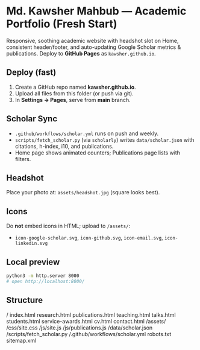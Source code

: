 
# Md. Kawsher Mahbub — Academic Portfolio (Fresh Start)

Responsive, soothing academic website with headshot slot on Home, consistent header/footer, and auto-updating Google Scholar metrics & publications. Deploy to **GitHub Pages** as `kawsher.github.io`.

## Deploy (fast)
1) Create a GitHub repo named **kawsher.github.io**.
2) Upload all files from this folder (or push via git).
3) In **Settings → Pages**, serve from **main** branch.

## Scholar Sync
- `.github/workflows/scholar.yml` runs on push and weekly.
- `scripts/fetch_scholar.py` (via `scholarly`) writes `data/scholar.json` with citations, h-index, i10, and publications.
- Home page shows animated counters; Publications page lists with filters.

## Headshot
Place your photo at: `assets/headshot.jpg` (square looks best).

## Icons
Do **not** embed icons in HTML; upload to `/assets/`:
- `icon-google-scholar.svg`, `icon-github.svg`, `icon-email.svg`, `icon-linkedin.svg`

## Local preview
```bash
python3 -m http.server 8000
# open http://localhost:8000/
```

## Structure
/
  index.html
  research.html
  publications.html
  teaching.html
  talks.html
  students.html
  service-awards.html
  cv.html
  contact.html
  /assets/
  /css/site.css
  /js/site.js
  /js/publications.js
  /data/scholar.json
  /scripts/fetch_scholar.py
  /.github/workflows/scholar.yml
  robots.txt
  sitemap.xml
